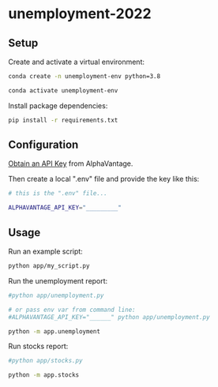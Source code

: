 # unemployment-2022


## Setup


Create and activate a virtual environment:

```sh
conda create -n unemployment-env python=3.8

conda activate unemployment-env
```

Install package dependencies:

```sh
pip install -r requirements.txt
```

## Configuration


[Obtain an API Key](https://www.alphavantage.co/support/#api-key) from AlphaVantage.

Then create a local ".env" file and provide the key like this:

```sh
# this is the ".env" file...

ALPHAVANTAGE_API_KEY="_________"
```


## Usage

Run an example script:

```sh
python app/my_script.py
```

Run the unemployment report:

```sh
#python app/unemployment.py

# or pass env var from command line:
#ALPHAVANTAGE_API_KEY="______" python app/unemployment.py

python -m app.unemployment
```

Run stocks report:

```sh
#python app/stocks.py

python -m app.stocks
```